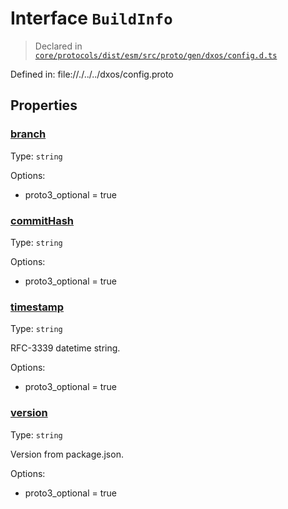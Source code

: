 # Interface `BuildInfo`
> Declared in [`core/protocols/dist/esm/src/proto/gen/dxos/config.d.ts`]()

Defined in:
   file://./../../dxos/config.proto
## Properties
### [branch]()
Type: <code>string</code>

Options:
  - proto3_optional = true

### [commitHash]()
Type: <code>string</code>

Options:
  - proto3_optional = true

### [timestamp]()
Type: <code>string</code>

RFC-3339 datetime string.

Options:
  - proto3_optional = true

### [version]()
Type: <code>string</code>

Version from package.json.

Options:
  - proto3_optional = true

    